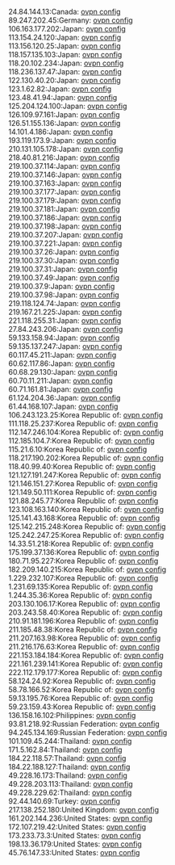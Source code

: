 24.84.144.13:Canada: [ovpn config](vpn/24_84_144_13.ovpn)  
89.247.202.45:Germany: [ovpn config](vpn/89_247_202_45.ovpn)  
106.163.177.202:Japan: [ovpn config](vpn/106_163_177_202.ovpn)  
113.154.24.120:Japan: [ovpn config](vpn/113_154_24_120.ovpn)  
113.156.120.25:Japan: [ovpn config](vpn/113_156_120_25.ovpn)  
118.157.135.103:Japan: [ovpn config](vpn/118_157_135_103.ovpn)  
118.20.102.234:Japan: [ovpn config](vpn/118_20_102_234.ovpn)  
118.236.137.47:Japan: [ovpn config](vpn/118_236_137_47.ovpn)  
122.130.40.20:Japan: [ovpn config](vpn/122_130_40_20.ovpn)  
123.1.62.82:Japan: [ovpn config](vpn/123_1_62_82.ovpn)  
123.48.41.94:Japan: [ovpn config](vpn/123_48_41_94.ovpn)  
125.204.124.100:Japan: [ovpn config](vpn/125_204_124_100.ovpn)  
126.109.97.161:Japan: [ovpn config](vpn/126_109_97_161.ovpn)  
126.51.155.136:Japan: [ovpn config](vpn/126_51_155_136.ovpn)  
14.101.4.186:Japan: [ovpn config](vpn/14_101_4_186.ovpn)  
193.119.173.9:Japan: [ovpn config](vpn/193_119_173_9.ovpn)  
210.131.105.178:Japan: [ovpn config](vpn/210_131_105_178.ovpn)  
218.40.81.216:Japan: [ovpn config](vpn/218_40_81_216.ovpn)  
219.100.37.114:Japan: [ovpn config](vpn/219_100_37_114.ovpn)  
219.100.37.146:Japan: [ovpn config](vpn/219_100_37_146.ovpn)  
219.100.37.163:Japan: [ovpn config](vpn/219_100_37_163.ovpn)  
219.100.37.177:Japan: [ovpn config](vpn/219_100_37_177.ovpn)  
219.100.37.179:Japan: [ovpn config](vpn/219_100_37_179.ovpn)  
219.100.37.181:Japan: [ovpn config](vpn/219_100_37_181.ovpn)  
219.100.37.186:Japan: [ovpn config](vpn/219_100_37_186.ovpn)  
219.100.37.198:Japan: [ovpn config](vpn/219_100_37_198.ovpn)  
219.100.37.207:Japan: [ovpn config](vpn/219_100_37_207.ovpn)  
219.100.37.221:Japan: [ovpn config](vpn/219_100_37_221.ovpn)  
219.100.37.26:Japan: [ovpn config](vpn/219_100_37_26.ovpn)  
219.100.37.30:Japan: [ovpn config](vpn/219_100_37_30.ovpn)  
219.100.37.31:Japan: [ovpn config](vpn/219_100_37_31.ovpn)  
219.100.37.49:Japan: [ovpn config](vpn/219_100_37_49.ovpn)  
219.100.37.9:Japan: [ovpn config](vpn/219_100_37_9.ovpn)  
219.100.37.98:Japan: [ovpn config](vpn/219_100_37_98.ovpn)  
219.118.124.74:Japan: [ovpn config](vpn/219_118_124_74.ovpn)  
219.167.21.225:Japan: [ovpn config](vpn/219_167_21_225.ovpn)  
221.118.255.31:Japan: [ovpn config](vpn/221_118_255_31.ovpn)  
27.84.243.206:Japan: [ovpn config](vpn/27_84_243_206.ovpn)  
59.133.158.94:Japan: [ovpn config](vpn/59_133_158_94.ovpn)  
59.135.137.247:Japan: [ovpn config](vpn/59_135_137_247.ovpn)  
60.117.45.211:Japan: [ovpn config](vpn/60_117_45_211.ovpn)  
60.62.117.86:Japan: [ovpn config](vpn/60_62_117_86.ovpn)  
60.68.29.130:Japan: [ovpn config](vpn/60_68_29_130.ovpn)  
60.70.11.211:Japan: [ovpn config](vpn/60_70_11_211.ovpn)  
60.71.161.81:Japan: [ovpn config](vpn/60_71_161_81.ovpn)  
61.124.204.36:Japan: [ovpn config](vpn/61_124_204_36.ovpn)  
61.44.168.107:Japan: [ovpn config](vpn/61_44_168_107.ovpn)  
106.243.123.25:Korea Republic of: [ovpn config](vpn/106_243_123_25.ovpn)  
111.118.25.237:Korea Republic of: [ovpn config](vpn/111_118_25_237.ovpn)  
112.147.246.104:Korea Republic of: [ovpn config](vpn/112_147_246_104.ovpn)  
112.185.104.7:Korea Republic of: [ovpn config](vpn/112_185_104_7.ovpn)  
115.21.6.10:Korea Republic of: [ovpn config](vpn/115_21_6_10.ovpn)  
118.217.190.202:Korea Republic of: [ovpn config](vpn/118_217_190_202.ovpn)  
118.40.99.40:Korea Republic of: [ovpn config](vpn/118_40_99_40.ovpn)  
121.127.191.247:Korea Republic of: [ovpn config](vpn/121_127_191_247.ovpn)  
121.146.151.27:Korea Republic of: [ovpn config](vpn/121_146_151_27.ovpn)  
121.149.50.111:Korea Republic of: [ovpn config](vpn/121_149_50_111.ovpn)  
121.88.245.77:Korea Republic of: [ovpn config](vpn/121_88_245_77.ovpn)  
123.108.163.140:Korea Republic of: [ovpn config](vpn/123_108_163_140.ovpn)  
125.141.43.168:Korea Republic of: [ovpn config](vpn/125_141_43_168.ovpn)  
125.142.215.248:Korea Republic of: [ovpn config](vpn/125_142_215_248.ovpn)  
125.242.247.25:Korea Republic of: [ovpn config](vpn/125_242_247_25.ovpn)  
14.33.51.218:Korea Republic of: [ovpn config](vpn/14_33_51_218.ovpn)  
175.199.37.136:Korea Republic of: [ovpn config](vpn/175_199_37_136.ovpn)  
180.71.95.227:Korea Republic of: [ovpn config](vpn/180_71_95_227.ovpn)  
182.209.140.215:Korea Republic of: [ovpn config](vpn/182_209_140_215.ovpn)  
1.229.232.107:Korea Republic of: [ovpn config](vpn/1_229_232_107.ovpn)  
1.231.69.135:Korea Republic of: [ovpn config](vpn/1_231_69_135.ovpn)  
1.244.35.36:Korea Republic of: [ovpn config](vpn/1_244_35_36.ovpn)  
203.130.106.17:Korea Republic of: [ovpn config](vpn/203_130_106_17.ovpn)  
203.243.58.40:Korea Republic of: [ovpn config](vpn/203_243_58_40.ovpn)  
210.91.181.196:Korea Republic of: [ovpn config](vpn/210_91_181_196.ovpn)  
211.185.48.38:Korea Republic of: [ovpn config](vpn/211_185_48_38.ovpn)  
211.207.163.98:Korea Republic of: [ovpn config](vpn/211_207_163_98.ovpn)  
211.216.176.63:Korea Republic of: [ovpn config](vpn/211_216_176_63.ovpn)  
221.153.184.184:Korea Republic of: [ovpn config](vpn/221_153_184_184.ovpn)  
221.161.239.141:Korea Republic of: [ovpn config](vpn/221_161_239_141.ovpn)  
222.112.179.177:Korea Republic of: [ovpn config](vpn/222_112_179_177.ovpn)  
58.124.24.92:Korea Republic of: [ovpn config](vpn/58_124_24_92.ovpn)  
58.78.166.52:Korea Republic of: [ovpn config](vpn/58_78_166_52.ovpn)  
59.13.195.76:Korea Republic of: [ovpn config](vpn/59_13_195_76.ovpn)  
59.23.159.43:Korea Republic of: [ovpn config](vpn/59_23_159_43.ovpn)  
136.158.16.102:Philippines: [ovpn config](vpn/136_158_16_102.ovpn)  
93.81.218.92:Russian Federation: [ovpn config](vpn/93_81_218_92.ovpn)  
94.245.134.169:Russian Federation: [ovpn config](vpn/94_245_134_169.ovpn)  
101.109.45.244:Thailand: [ovpn config](vpn/101_109_45_244.ovpn)  
171.5.162.84:Thailand: [ovpn config](vpn/171_5_162_84.ovpn)  
184.22.118.57:Thailand: [ovpn config](vpn/184_22_118_57.ovpn)  
184.22.188.127:Thailand: [ovpn config](vpn/184_22_188_127.ovpn)  
49.228.16.173:Thailand: [ovpn config](vpn/49_228_16_173.ovpn)  
49.228.203.113:Thailand: [ovpn config](vpn/49_228_203_113.ovpn)  
49.228.229.62:Thailand: [ovpn config](vpn/49_228_229_62.ovpn)  
92.44.140.69:Turkey: [ovpn config](vpn/92_44_140_69.ovpn)  
217.138.252.180:United Kingdom: [ovpn config](vpn/217_138_252_180.ovpn)  
161.202.144.236:United States: [ovpn config](vpn/161_202_144_236.ovpn)  
172.107.219.42:United States: [ovpn config](vpn/172_107_219_42.ovpn)  
173.233.73.3:United States: [ovpn config](vpn/173_233_73_3.ovpn)  
198.13.36.179:United States: [ovpn config](vpn/198_13_36_179.ovpn)  
45.76.147.33:United States: [ovpn config](vpn/45_76_147_33.ovpn)  
